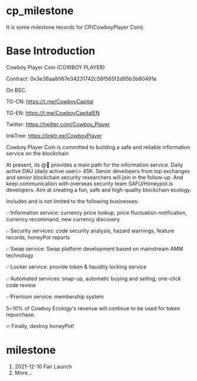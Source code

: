 # cp_milestone
It is some milestone records for CP(CowboyPlayer Coin).



# Base Introduction

Cowboy Player Coin (COWBOY PLAYER)

Contract: 0x3e38aa8067e34231742c58f565f2d95b3b80491e

On BSC.



TG-CN: https://t.me/CowboyCapital

TG-EN: https://t.me/CowboyCapitalEN 

Twitter: https://twitter.com/Cowboy_Player

linkTree: https://linktr.ee/CowboyPlayer



Cowboy Player Coin is committed to building a safe and reliable information service on the blockchain

At present, its @🤖 provides a main path for the information service.
Daily active DAU (daily active user)> 45K.
Senior developers from top exchanges and senior blockchain security researchers will join in the follow-up.
And keep communication with overseas security team SAFU/Honeypot.is developers.
Aim at creating a fun, safe and high-quality blockchain ecology.

Includes and is not limited to the following businesses:

✅Information service: currency price lookup, price fluctuation notification, currency recommand, new currency discovery

✅Security services: code security analysis, hazard warnings, feature records, honeyPot reports 

✅Swap service: Swap platform development based on mainstream AMM technology

✅Locker service: provide token & liquidity locking service

✅Automated services: snap-up, automatic buying and selling, one-click code review

✅Premium service: membership system

5~10% of Cowboy Ecology's revenue will continue to be used for token repurchase. 

🔥 Finally, destroy honeyPot!





# milestone

1. 2021-12-10  Fair Launch
2. More...
